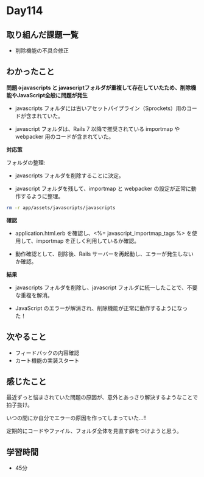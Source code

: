 # Day114
## 取り組んだ課題一覧
- 削除機能の不具合修正
## わかったこと
**問題→javascripts と javascriptフォルダが重複して存在していたため、削除機能やJavaScript全般に問題が発生**
 
- javascripts フォルダには古いアセットパイプライン（Sprockets）用のコードが含まれていた。

- javascript フォルダは、Rails 7 以降で推奨されている importmap や webpacker 用のコードが含まれていた。

**対応策**
 
フォルダの整理:
 
- javascripts フォルダを削除することに決定。

- javascript フォルダを残して、importmap と webpacker の設定が正常に動作するように整理。

``` bash
rm -r app/assets/javascripts/javascripts
```

**確認**
 
- application.html.erb を確認し、<%= javascript_importmap_tags %> を使用して、importmap を正しく利用しているか確認。

- 動作確認として、削除後、Rails サーバーを再起動し、エラーが発生しないか確認。

**結果**
 
- javascripts フォルダを削除し、javascript フォルダに統一したことで、不要な重複を解消。

- JavaScript のエラーが解消され、削除機能が正常に動作するようになった！
## 次やること
- フィードバックの内容確認
- カート機能の実装スタート
## 感じたこと
最近ずっと悩まされていた問題の原因が、意外とあっさり解決するようなことで拍子抜け。
 
いつの間にか自分でエラーの原因を作ってしまっていた...!! 
 
定期的にコードやファイル、フォルダ全体を見直す癖をつけようと思う。
## 学習時間
- 45分
